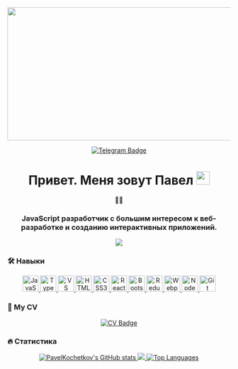 <div id="header" align="center">
  <img src="https://media.giphy.com/media/dWesBcTLavkZuG35MI/giphy.gif" width="600" height="300" />
  <p></p>
  <div id="badges">
    <a href="https://t.me/PKochetkov">
      <img 
        src="https://img.shields.io/badge/Telegram-blue?style=for-the-badge&logo=telegram&logoColor=white" 
        alt="Telegram Badge" 
      />
    </a>
  </div>
  
  <h1>
    Привет. Меня зовут Павел
    <img src="https://media.giphy.com/media/hvRJCLFzcasrR4ia7z/giphy.gif" width="30" />
  </h1>
  
  👨‍💻  <h3>JavaScript разработчик с большим интересом к веб-разработке и созданию интерактивных приложений.</h3>
  
  <a href="https://www.github.com/PavelKochetkov?tab=followers" target="_blank" rel="noreferrer">
    <img
      src="https://img.shields.io/github/followers/PavelKochetkov?logo=github&style=for-the-badge&color=0891b2&labelColor=1c1917"
    />
  </a>
</div>

### 🛠️ Навыки

<p align="center">
  <a href="https://developer.mozilla.org/en-US/docs/Web/JavaScript" target="_blank" rel="noreferrer">
    <img src="https://raw.githubusercontent.com/danielcranney/readme-generator/main/public/icons/skills/javascript-colored.svg" width="36" height="36" alt="JavaScript" />
  </a>
  <a href="https://www.typescriptlang.org/" target="_blank" rel="noreferrer">
    <img src="https://raw.githubusercontent.com/danielcranney/readme-generator/main/public/icons/skills/typescript-colored.svg" width="36" height="36" alt="TypeScript" />
  </a>
  <a href="https://code.visualstudio.com/" target="_blank" rel="noreferrer">
    <img src="https://raw.githubusercontent.com/danielcranney/readme-generator/main/public/icons/skills/visualstudiocode.svg" width="36" height="36" alt="VS Code" />
  </a>
  <a href="https://developer.mozilla.org/en-US/docs/Glossary/HTML5" target="_blank" rel="noreferrer">
    <img src="https://raw.githubusercontent.com/danielcranney/readme-generator/main/public/icons/skills/html5-colored.svg" width="36" height="36" alt="HTML5" />
  </a>
  <a href="https://www.w3.org/TR/CSS/#css" target="_blank" rel="noreferrer">
    <img src="https://raw.githubusercontent.com/danielcranney/readme-generator/main/public/icons/skills/css3-colored.svg" width="36" height="36" alt="CSS3" />
  </a>
  <a href="https://reactjs.org/" target="_blank" rel="noreferrer">
    <img src="https://raw.githubusercontent.com/danielcranney/readme-generator/main/public/icons/skills/react-colored.svg" width="36" height="36" alt="React" />
  </a>
  <a href="https://getbootstrap.com/" target="_blank" rel="noreferrer">
    <img src="https://raw.githubusercontent.com/danielcranney/readme-generator/main/public/icons/skills/bootstrap-colored.svg" width="36" height="36" alt="Bootstrap" />
  </a>
  <a href="https://redux.js.org/" target="_blank" rel="noreferrer">
    <img src="https://raw.githubusercontent.com/danielcranney/readme-generator/main/public/icons/skills/redux-colored.svg" width="36" height="36" alt="Redux" />
  </a>
  <a href="https://webpack.js.org/" target="_blank" rel="noreferrer">
    <img src="https://raw.githubusercontent.com/danielcranney/readme-generator/main/public/icons/skills/webpack-colored.svg" width="36" height="36" alt="Webpack" />
  </a>
  <a href="https://nodejs.org/en/" target="_blank" rel="noreferrer">
    <img src="https://raw.githubusercontent.com/danielcranney/readme-generator/main/public/icons/skills/nodejs-colored.svg" width="36" height="36" alt="NodeJS" />
  </a>
  <a href="https://git-scm.com/" target="_blank" rel="noreferrer">
    <img src="https://raw.githubusercontent.com/danielcranney/readme-generator/main/public/icons/skills/git-colored.svg" width="36" height="36" alt="Git" />
  </a>
</p>

### 👔 My CV
<div align="center">
  <a href="https://cv.hexlet.io/ru/resumes/6003">
    <img 
      src="https://img.shields.io/badge/Hexlet-gray?logo=hexlet&logoColor=white&style=for-the-badge" 
      alt="CV Badge" 
    />
  </a>
</div>

### :fire: Статистика
<div align="center">
  <a href="http://www.github.com/PavelKochetkov">
    <img src="https://github-readme-stats.vercel.app/api?username=PavelKochetkov&show_icons=true&hide=&count_private=true&title_color=facc15&text_color=ffffff&icon_color=0891b2&bg_color=1c1917&hide_border=true" alt="PavelKochetkov's GitHub stats" />
  </a>

  <a href="http://www.github.com/PavelKochetkov">
    <img src="https://github-readme-streak-stats.herokuapp.com/?user=PavelKochetkov&stroke=ffffff&background=1c1917&ring=facc15&fire=facc15&currStreakNum=ffffff&currStreakLabel=facc15&sideNums=ffffff&sideLabels=ffffff&dates=ffffff&hide_border=true" />
  </a>
  <a href="https://github.com/PavelKochetkov">
    <img src="https://github-readme-stats.vercel.app/api/top-langs/?username=PavelKochetkov&langs_count=10&title_color=facc15&text_color=ffffff&icon_color=0891b2&bg_color=1c1917&hide_border=true&locale=en&custom_title=Top%20%Languages" alt="Top Languages" />
  </a>
</div>
